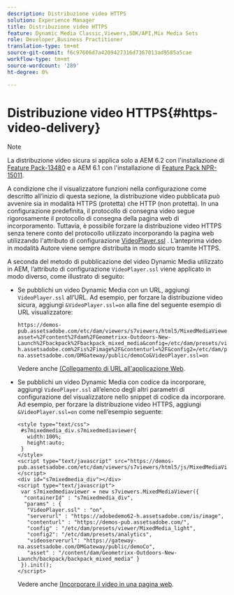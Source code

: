 ```yaml
---
description: Distribuzione video HTTPS
solution: Experience Manager
title: Distribuzione video HTTPS
feature: Dynamic Media Classic,Viewers,SDK/API,Mix Media Sets
role: Developer,Business Practitioner
translation-type: tm+mt
source-git-commit: f6c97606d7a4209427316d7367013ad9585a5cae
workflow-type: tm+mt
source-wordcount: '289'
ht-degree: 0%

---
```



# Distribuzione video HTTPS{#https-video-delivery}

>[!NOTE]
>
>La distribuzione video sicura si applica solo a AEM 6.2 con l&#39;installazione di [Feature Pack-13480](https://www.adobeaemcloud.com/content/marketplace/marketplaceProxy.html?packagePath=/content/companies/public/adobe/packages/cq620/featurepack/cq-6.2.0-featurepack-13480) e a AEM 6.1 con l&#39;installazione di [Feature Pack NPR-15011](https://www.adobeaemcloud.com/content/marketplace/marketplaceProxy.html?packagePath=/content/companies/public/adobe/packages/cq610/featurepack/cq-6.1.0-featurepack-15011).

A condizione che il visualizzatore funzioni nella configurazione come descritto all’inizio di questa sezione, la distribuzione video pubblicata può avvenire sia in modalità HTTPS (protetta) che HTTP (non protetta). In una configurazione predefinita, il protocollo di consegna video segue rigorosamente il protocollo di consegna della pagina web di incorporamento. Tuttavia, è possibile forzare la distribuzione video HTTPS senza tenere conto del protocollo utilizzato incorporando la pagina web utilizzando l&#39;attributo di configurazione [VideoPlayer.ssl](../../c-html5-s7-aem-asset-viewers/c-html5-mixedmedia-viewer-about/r-html5-mixedmedia-viewer-config-attrib/r-html5-mixedmedia-viewer-config-attrib-videoplayer-ssl.md#reference-df0a29aa8a584cebaaa1c7bb6fab362e) . L’anteprima video in modalità Autore viene sempre distribuita in modo sicuro tramite HTTPS.

A seconda del metodo di pubblicazione del video Dynamic Media utilizzato in AEM, l’attributo di configurazione `VideoPlayer.ssl` viene applicato in modo diverso, come illustrato di seguito:

* Se pubblichi un video Dynamic Media con un URL, aggiungi `VideoPlayer.ssl` all’URL. Ad esempio, per forzare la distribuzione video sicura, aggiungi `&VideoPlayer.ssl=on` alla fine del seguente esempio di URL visualizzatore:

   ```
   https://demos-pub.assetsadobe.com/etc/dam/viewers/s7viewers/html5/MixedMediaViewer.html?asset=%2Fcontent%2Fdam%2FGeometrixx-Outdoors-New-Launch%2Fbackpack%2Fbackpack_mixed_media&config=/etc/dam/presets/viewer/MixedMedia_light&serverUrl=https%3A%2F%2Fadobedemo62-h.assetsadobe.com%2Fis%2Fimage%2F&contenturl=%2F&config2=/etc/dam/presets/analytics&videoserverurl=https://gateway-na.assetsadobe.com/DMGateway/public/demoCo&VideoPlayer.ssl=on
   ```

   Vedere anche [(Collegamento di URL all&#39;applicazione Web](https://experienceleague.adobe.com/docs/experience-manager-65/assets/dynamic/linking-urls-to-yourwebapplication.html?lang=en#dynamic).

* Se pubblichi un video Dynamic Media con codice da incorporare, aggiungi `VideoPlayer.ssl` all’elenco degli altri parametri di configurazione del visualizzatore nello snippet di codice da incorporare. Ad esempio, per forzare la distribuzione video HTTPS, aggiungi `&VideoPlayer.ssl=on` come nell’esempio seguente:

   ```
   <style type="text/css"> 
    #s7mixedmedia_div.s7mixedmediaviewer{ 
      width:100%;  
      height:auto; 
    } 
   </style> 
   <script type="text/javascript" src="https://demos-pub.assetsadobe.com/etc/dam/viewers/s7viewers/html5/js/MixedMediaViewer.js"></script> 
   <div id="s7mixedmedia_div"></div> 
   <script type="text/javascript"> 
    var s7mixedmediaviewer = new s7viewers.MixedMediaViewer({ 
     "containerId" : "s7mixedmedia_div", 
     "params" : {  
      "VideoPlayer.ssl" : "on", 
      "serverurl" : "https://adobedemo62-h.assetsadobe.com/is/image", 
      "contenturl" : "https://demos-pub.assetsadobe.com/",  
      "config" : "/etc/dam/presets/viewer/MixedMedia_light", 
      "config2": "/etc/dam/presets/analytics", 
      "videoserverurl": "https://gateway-na.assetsadobe.com/DMGateway/public/demoCo", 
      "asset" : "/content/dam/Geometrixx-Outdoors-New-Launch/backpack/backpack_mixed_media" } 
    }).init(); 
   </script>
   ```

   Vedere anche [(Incorporare il video in una pagina web](https://experienceleague.adobe.com/docs/experience-manager-65/assets/dynamic/linking-urls-to-yourwebapplication.html#dynamic).

